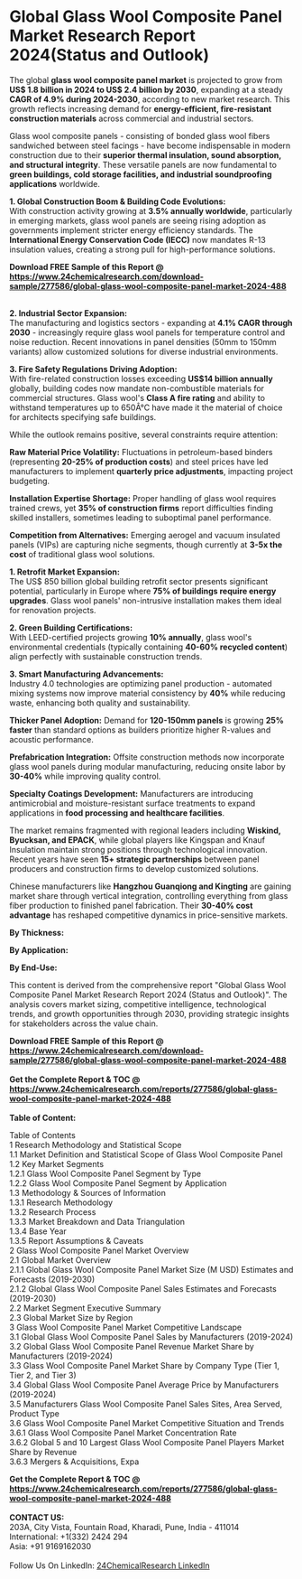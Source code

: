 <h1>Global Glass Wool Composite Panel Market Research Report 2024(Status and Outlook)</h1><p>The global <strong>glass wool composite panel market</strong> is projected to grow from <strong>US$ 1.8 billion in 2024 to US$ 2.4 billion by 2030</strong>, expanding at a steady <strong>CAGR of 4.9% during 2024-2030</strong>, according to new market research. This growth reflects increasing demand for <strong>energy-efficient, fire-resistant construction materials</strong> across commercial and industrial sectors.</p><p>Glass wool composite panels - consisting of bonded glass wool fibers sandwiched between steel facings - have become indispensable in modern construction due to their <strong>superior thermal insulation, sound absorption, and structural integrity</strong>. These versatile panels are now fundamental to <strong>green buildings, cold storage facilities, and industrial soundproofing applications</strong> worldwide.</p><p><strong>1. Global Construction Boom &amp; Building Code Evolutions:</strong><br>
With construction activity growing at <strong>3.5% annually worldwide</strong>, particularly in emerging markets, glass wool panels are seeing rising adoption as governments implement stricter energy efficiency standards. The <strong>International Energy Conservation Code (IECC)</strong> now mandates R-13 insulation values, creating a strong pull for high-performance solutions.</p><div><b>Download FREE Sample of this Report @ 
            <a href="https://www.24chemicalresearch.com/download-sample/277586/global-glass-wool-composite-panel-market-2024-488">
            https://www.24chemicalresearch.com/download-sample/277586/global-glass-wool-composite-panel-market-2024-488</a></b></div><br><p><strong>2. Industrial Sector Expansion:</strong><br>
The manufacturing and logistics sectors - expanding at <strong>4.1% CAGR through 2030</strong> - increasingly require glass wool panels for temperature control and noise reduction. Recent innovations in panel densities (50mm to 150mm variants) allow customized solutions for diverse industrial environments.</p><p><strong>3. Fire Safety Regulations Driving Adoption:</strong><br>
With fire-related construction losses exceeding <strong>US$14 billion annually</strong> globally, building codes now mandate non-combustible materials for commercial structures. Glass wool's <strong>Class A fire rating</strong> and ability to withstand temperatures up to 650Â°C have made it the material of choice for architects specifying safe buildings.</p><p>While the outlook remains positive, several constraints require attention:</p><p><strong>Raw Material Price Volatility:</strong> Fluctuations in petroleum-based binders (representing <strong>20-25% of production costs</strong>) and steel prices have led manufacturers to implement <strong>quarterly price adjustments</strong>, impacting project budgeting.</p><p><strong>Installation Expertise Shortage:</strong> Proper handling of glass wool requires trained crews, yet <strong>35% of construction firms</strong> report difficulties finding skilled installers, sometimes leading to suboptimal panel performance.</p><p><strong>Competition from Alternatives:</strong> Emerging aerogel and vacuum insulated panels (VIPs) are capturing niche segments, though currently at <strong>3-5x the cost</strong> of traditional glass wool solutions.</p><p><strong>1. Retrofit Market Expansion:</strong><br>
The US$ 850 billion global building retrofit sector presents significant potential, particularly in Europe where <strong>75% of buildings require energy upgrades</strong>. Glass wool panels' non-intrusive installation makes them ideal for renovation projects.</p><p><strong>2. Green Building Certifications:</strong><br>
With LEED-certified projects growing <strong>10% annually</strong>, glass wool's environmental credentials (typically containing <strong>40-60% recycled content</strong>) align perfectly with sustainable construction trends.</p><p><strong>3. Smart Manufacturing Advancements:</strong><br>
Industry 4.0 technologies are optimizing panel production - automated mixing systems now improve material consistency by <strong>40%</strong> while reducing waste, enhancing both quality and sustainability.</p><p><strong>Thicker Panel Adoption:</strong> Demand for <strong>120-150mm panels</strong> is growing <strong>25% faster</strong> than standard options as builders prioritize higher R-values and acoustic performance.</p><p><strong>Prefabrication Integration:</strong> Offsite construction methods now incorporate glass wool panels during modular manufacturing, reducing onsite labor by <strong>30-40%</strong> while improving quality control.</p><p><strong>Specialty Coatings Development:</strong> Manufacturers are introducing antimicrobial and moisture-resistant surface treatments to expand applications in <strong>food processing and healthcare facilities</strong>.</p><p>The market remains fragmented with regional leaders including <strong>Wiskind, Byucksan, and EPACK</strong>, while global players like Kingspan and Knauf Insulation maintain strong positions through technological innovation. Recent years have seen <strong>15+ strategic partnerships</strong> between panel producers and construction firms to develop customized solutions.</p><p>Chinese manufacturers like <strong>Hangzhou Guanqiong and Kingting</strong> are gaining market share through vertical integration, controlling everything from glass fiber production to finished panel fabrication. Their <strong>30-40% cost advantage</strong> has reshaped competitive dynamics in price-sensitive markets.</p><p><strong>By Thickness:</strong></p><p><strong>By Application:</strong></p><p><strong>By End-Use:</strong></p><p>This content is derived from the comprehensive report "Global Glass Wool Composite Panel Market Research Report 2024 (Status and Outlook)". The analysis covers market sizing, competitive intelligence, technological trends, and growth opportunities through 2030, providing strategic insights for stakeholders across the value chain.</p><div><b>Download FREE Sample of this Report @ 
            <a href="https://www.24chemicalresearch.com/download-sample/277586/global-glass-wool-composite-panel-market-2024-488">
            https://www.24chemicalresearch.com/download-sample/277586/global-glass-wool-composite-panel-market-2024-488</a></b></div><br><div><b>Get the Complete Report & TOC @ 
            <a href="https://www.24chemicalresearch.com/reports/277586/global-glass-wool-composite-panel-market-2024-488">
            https://www.24chemicalresearch.com/reports/277586/global-glass-wool-composite-panel-market-2024-488</a></b></div><br>
            <b>Table of Content:</b><p>Table of Contents<br />
1 Research Methodology and Statistical Scope<br />
1.1 Market Definition and Statistical Scope of Glass Wool Composite Panel<br />
1.2 Key Market Segments<br />
1.2.1 Glass Wool Composite Panel Segment by Type<br />
1.2.2 Glass Wool Composite Panel Segment by Application<br />
1.3 Methodology & Sources of Information<br />
1.3.1 Research Methodology<br />
1.3.2 Research Process<br />
1.3.3 Market Breakdown and Data Triangulation<br />
1.3.4 Base Year<br />
1.3.5 Report Assumptions & Caveats<br />
2 Glass Wool Composite Panel Market Overview<br />
2.1 Global Market Overview<br />
2.1.1 Global Glass Wool Composite Panel Market Size (M USD) Estimates and Forecasts (2019-2030)<br />
2.1.2 Global Glass Wool Composite Panel Sales Estimates and Forecasts (2019-2030)<br />
2.2 Market Segment Executive Summary<br />
2.3 Global Market Size by Region<br />
3 Glass Wool Composite Panel Market Competitive Landscape<br />
3.1 Global Glass Wool Composite Panel Sales by Manufacturers (2019-2024)<br />
3.2 Global Glass Wool Composite Panel Revenue Market Share by Manufacturers (2019-2024)<br />
3.3 Glass Wool Composite Panel Market Share by Company Type (Tier 1, Tier 2, and Tier 3)<br />
3.4 Global Glass Wool Composite Panel Average Price by Manufacturers (2019-2024)<br />
3.5 Manufacturers Glass Wool Composite Panel Sales Sites, Area Served, Product Type<br />
3.6 Glass Wool Composite Panel Market Competitive Situation and Trends<br />
3.6.1 Glass Wool Composite Panel Market Concentration Rate<br />
3.6.2 Global 5 and 10 Largest Glass Wool Composite Panel Players Market Share by Revenue<br />
3.6.3 Mergers & Acquisitions, Expa</p><div><b>Get the Complete Report & TOC @ 
            <a href="https://www.24chemicalresearch.com/reports/277586/global-glass-wool-composite-panel-market-2024-488">
            https://www.24chemicalresearch.com/reports/277586/global-glass-wool-composite-panel-market-2024-488</a></b></div><br><b>CONTACT US:</b><br>
            203A, City Vista, Fountain Road, Kharadi, Pune, India - 411014<br>
            International: +1(332) 2424 294<br>
            Asia: +91 9169162030 <br><br>
            Follow Us On LinkedIn: <a href="https://www.linkedin.com/company/24chemicalresearch/">24ChemicalResearch LinkedIn</a>